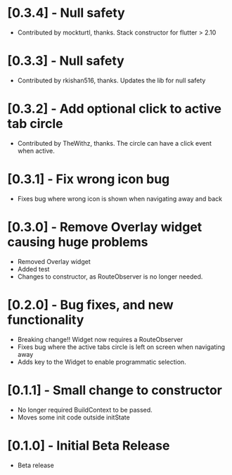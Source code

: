 # [0.3.4] - Null safety
* Contributed by mockturtl, thanks. Stack constructor for flutter > 2.10

# [0.3.3] - Null safety
* Contributed by rkishan516, thanks. Updates the lib for null safety

# [0.3.2] - Add optional click to active tab circle
* Contributed by TheWithz, thanks. The circle can have a click event when active.

# [0.3.1] - Fix wrong icon bug
* Fixes bug where wrong icon is shown when navigating away and back

# [0.3.0] - Remove Overlay widget causing huge problems
* Removed Overlay widget
* Added test
* Changes to constructor, as RouteObserver is no longer needed.

# [0.2.0] - Bug fixes, and new functionality
* Breaking change!! Widget now requires a RouteObserver
* Fixes bug where the active tabs circle is left on screen when navigating away
* Adds key to the Widget to enable programmatic selection.

# [0.1.1] - Small change to constructor
* No longer required BuildContext to be passed.
* Moves some init code outside initState

# [0.1.0] - Initial Beta Release
* Beta release
